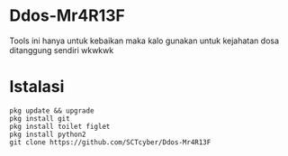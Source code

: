 # Ddos-Mr4R13F
Tools ini hanya untuk kebaikan maka kalo gunakan untuk kejahatan dosa ditanggung sendiri wkwkwk

# Istalasi
```
pkg update && upgrade
pkg install git
pkg install toilet figlet
pkg install python2
git clone https://github.com/SCTcyber/Ddos-Mr4R13F
```
